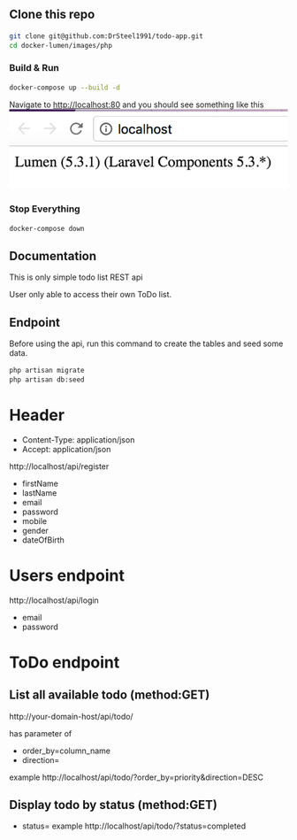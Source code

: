## Clone this repo

```bash
git clone git@github.com:DrSteel1991/todo-app.git
cd docker-lumen/images/php
```

### Build & Run

```bash
docker-compose up --build -d
```

Navigate to [http://localhost:80](http://localhost:80) and you should see something like this
![image](Lumen_browser.png)


### Stop Everything

```bash
docker-compose down
```

## Documentation
This is only simple todo list REST api

User only able to access their own ToDo list.

## Endpoint

Before using the api, run this command to create the tables and seed some data.

```bash
php artisan migrate
php artisan db:seed
```

# Header
- Content-Type: application/json
- Accept: application/json

http://localhost/api/register
- firstName
- lastName
- email
- password
- mobile
- gender
- dateOfBirth

# Users endpoint
http://localhost/api/login
- email
- password

# ToDo endpoint

## List all available todo (method:GET)
http://your-domain-host/api/todo/

has parameter of
 - order_by=column_name
 - direction=<ASC or DESC>

 example http://localhost/api/todo/?order_by=priority&direction=DESC

## Display todo by status (method:GET)
- status=<completed or snozzed or overdue>
example http://localhost/api/todo/?status=completed


